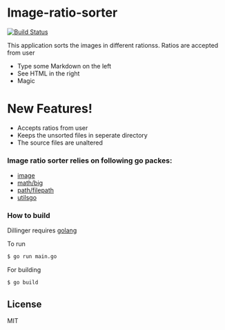 # Image-ratio-sorter

[![Build Status](https://travis-ci.org/joemccann/dillinger.svg?branch=master)](https://travis-ci.org/joemccann/dillinger)

This application sorts the images in different rationss. Ratios are accepted from user

  - Type some Markdown on the left
  - See HTML in the right
  - Magic

# New Features!

  - Accepts ratios from user
  - Keeps the unsorted files in seperate directory
  - The source files are unaltered


### Image ratio sorter relies on following go packes:

* [image](https://golang.org/pkg/image/) 
* [math/big](https://golang.org/pkg/math/big/)
* [path/filepath](https://golang.org/pkg/path/filepath/)
* [utilsgo](github.com/sirajabbas/utilsgo)

### How to build

Dillinger requires [golang](https://golang.org/)

To run

```sh
$ go run main.go
```

For building

```sh
$ go build
```


License
----

MIT
